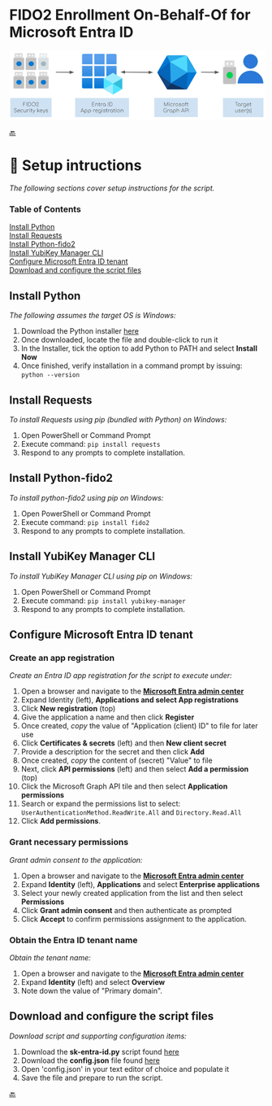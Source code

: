 # FIDO2 Enrollment On-Behalf-Of for Microsoft Entra ID 

![](/images/security-key-eobo-with-microsoft-entra-id-integration-overview-diagram.png)

[🔙](https://github.com/JMarkstrom/entra-id-security-key-obo-enrollment/tree/main) 

# 💾 Setup intructions
_The following sections cover setup instructions for the script._

### Table of Contents  
[Install Python](#install-python)  
[Install Requests](#install-requests)  
[Install Python-fido2](#install-python-fido2)  
[Install YubiKey Manager CLI](#install-yubikey-managercli)  
[Configure Microsoft Entra ID tenant](#configure-microsoft-entraid-tenant)  
[Download and configure the script files](#download-and-configure-the-script-files)

## Install Python
_The following assumes the target OS is Windows:_

1. Download the Python installer [here](https://www.python.org/downloads/windows/)
2. Once downloaded, locate the file and double-click to run it
3. In the Installer, tick the option to add Python to PATH and select **Install Now**
4. Once finished, verify installation in a command prompt by issuing: ```python --version```

## Install Requests
_To install Requests using pip (bundled with Python) on Windows:_

1. Open PowerShell or Command Prompt
2. Execute command: ```pip install requests```
3. Respond to any prompts to complete installation.

## Install Python-fido2
_To install python-fido2 using pip on Windows:_

1. Open PowerShell or Command Prompt
2. Execute command: ```pip install fido2```
3. Respond to any prompts to complete installation.

## Install YubiKey Manager CLI
_To install YubiKey Manager CLI using pip on Windows:_

1. Open PowerShell or Command Prompt
2. Execute command: ```pip install yubikey-manager```
3. Respond to any prompts to complete installation.

## Configure Microsoft Entra ID tenant

### Create an app registration
_Create an Entra ID app registration for the script to execute under:_

1. Open a browser and navigate to the [**Microsoft Entra admin center**](https://entra.microsoft.com/)
2. Expand Identity (left), **Applications and select App registrations**
3. Click **New registration** (top)
4. Give the application a name and then click **Register**
5. Once created, _copy_ the value of "Application (client) ID" to file for later use
6. Click **Certificates & secrets** (left) and then **New client secret**
7. Provide a description for the secret and then click **Add**
8. Once created, _copy_ the content of (secret) "Value" to file
9. Next, click **API permissions** (left) and then select **Add a permission** (top)
10. Click the Microsoft Graph API tile and then select **Application permissions**
11. Search or expand the permissions list to select: ```UserAuthenticationMethod.ReadWrite.All``` and ```Directory.Read.All```
12. Click **Add permissions**.

### Grant necessary permissions
_Grant admin consent to the application:_

1. Open a browser and navigate to the [**Microsoft Entra admin center**](https://entra.microsoft.com/)
2. Expand **Identity** (left), **Applications** and select **Enterprise applications**
3. Select your newly created application from the list and then select **Permissions**
4. Click **Grant admin consent** and then authenticate as prompted
5. Click **Accept** to confirm permissions assignment to the application.

### Obtain the Entra ID tenant name
_Obtain the tenant name:_

1. Open a browser and navigate to the [**Microsoft Entra admin center**](https://entra.microsoft.com/)
2. Expand **Identity** (left) and select **Overview**
3. Note down the value of "Primary domain".

## Download and configure the script files
_Download script and supporting configuration items:_

1. Download the **sk-entra-id.py** script found [here](https://github.com/JMarkstrom/entra-id-security-key-obo-enrollment/blob/main/script/sk-entra-id.py)
2. Download the **config.json** file found [here](https://github.com/JMarkstrom/entra-id-security-key-obo-enrollment/blob/main/script/config.json)
3. Open 'config.json' in your text editor of choice and populate it
4. Save the file and prepare to run the script.
   

[🔙](https://github.com/JMarkstrom/entra-id-security-key-obo-enrollment/tree/main) 

